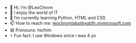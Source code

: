 - 👋 Hi, I’m @LeoChrom
- 👀 I enjoy the world of IT
- 🌱 I’m currently learning Python, HTML and CSS
- 📫 How to reach me: leochromlabs@xgbfh.onmicrosoft.com
- 😄 Pronouns: he/him
- ⚡ Fun fact: I use Windows since i was 4 yo
